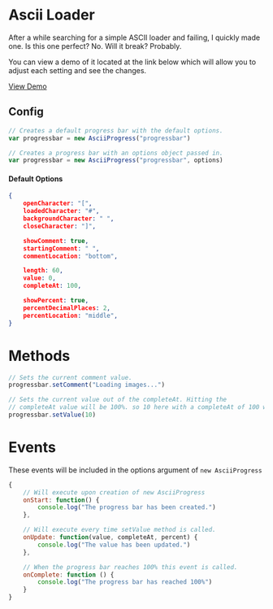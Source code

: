 # Ascii Loader
After a while searching for a simple ASCII loader and failing, I quickly made one. Is this one perfect? No. Will it break? Probably.

You can view a demo of it located at the link below which will allow you to adjust each setting and see the changes.

[View Demo](https://lzinga.github.io/ASCII-Loader/)

## Config

```javascript
// Creates a default progress bar with the default options.
var progressbar = new AsciiProgress("progressbar")

// Creates a progress bar with an options object passed in.
var progressbar = new AsciiProgress("progressbar", options)
```

#### Default Options
```json
{
    openCharacter: "[",
    loadedCharacter: "#",
    backgroundCharacter: " ",
    closeCharacter: "]",

    showComment: true,
    startingComment: " ",
    commentLocation: "bottom",

    length: 60,
    value: 0,
    completeAt: 100,

    showPercent: true,
    percentDecimalPlaces: 2,
    percentLocation: "middle",
}
```

#  Methods

```javascript
// Sets the current comment value.
progressbar.setComment("Loading images...")

// Sets the current value out of the completeAt. Hitting the
// completeAt value will be 100%. so 10 here with a completeAt of 100 will be 10%.
progressbar.setValue(10)
```


# Events
These events will be included in the options argument of `new AsciiProgress`
```javascript
{
    // Will execute upon creation of new AsciiProgress
    onStart: function() {
        console.log("The progress bar has been created.")
    },

    // Will execute every time setValue method is called.
    onUpdate: function(value, completeAt, percent) {
        console.log("The value has been updated.")
    },

    // When the progress bar reaches 100% this event is called.
    onComplete: function () {
        console.log("The progress bar has reached 100%")
    }
}
```